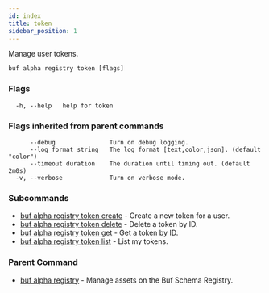 ```yaml
---
id: index
title: token
sidebar_position: 1
---
```

Manage user tokens.

```
buf alpha registry token [flags]
```

### Flags

```
  -h, --help   help for token
```

### Flags inherited from parent commands

```
      --debug               Turn on debug logging.
      --log_format string   The log format [text,color,json]. (default "color")
      --timeout duration    The duration until timing out. (default 2m0s)
  -v, --verbose             Turn on verbose mode.
```

### Subcommands

* [buf alpha registry token create](create.md)	 - Create a new token for a user.
* [buf alpha registry token delete](delete.md)	 - Delete a token by ID.
* [buf alpha registry token get](get.md)	 - Get a token by ID.
* [buf alpha registry token list](list.md)	 - List my tokens.

### Parent Command

* [buf alpha registry](index.md)	 - Manage assets on the Buf Schema Registry.

